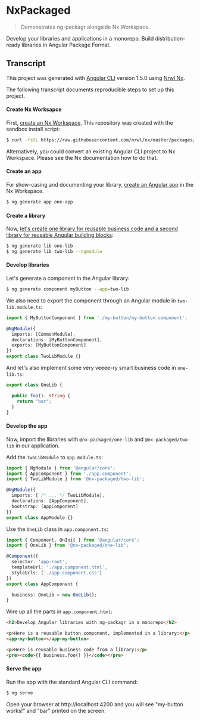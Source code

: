 # NxPackaged

> Demonstrates ng-packagr alongside Nx Workspace.

Develop your libraries and applications in a monorepo.
Build distribution-ready libraries in Angular Package Format.


## Transcript

This project was generated with [Angular CLI](https://github.com/angular/angular-cli) version 1.5.0 using [Nrwl Nx](https://nrwl.io/nx).

The following transcript documents reproducible steps to set up this project.

#### Create Nx Worksapce

First, [create an Nx Workspace](https://nrwl.io/nx/guide-nx-workspace).
This repository was created with the sandbox install script:

```bash
$ curl -fsSL https://raw.githubusercontent.com/nrwl/nx/master/packages/install/install-next.sh | bash -s nx-packaged
```

Alternatively, you could convert an existing Angular CLI project to Nx Workspace.
Please see the Nx documentation how to do that.

#### Create an app

For show-casing and documenting your library, [create an Angular app](https://nrwl.io/nx/guide-nx-workspace#create-an-app) in the Nx Workspace.

```bash
$ ng generate app one-app
```

#### Create a library

Now, [let's create one library for reusable business code and a second library for reusable Angular building blocks](https://nrwl.io/nx/guide-nx-workspace#create-a-lib):

```bash
$ ng generate lib one-lib
$ ng generate lib two-lib --ngmodule
```

#### Develop libraries

Let's generate a component in the Angular library:

```bash
$ ng generate component myButton --app=two-lib
```

We also need to export the component through an Angular module in `two-lib.module.ts`:

```ts
import { MyButtonComponent } from './my-button/my-button.component';

@NgModule({
  imports: [CommonModule],
  declarations: [MyButtonComponent],
  exports: [MyButtonComponent]
})
export class TwoLibModule {}
```

And let's also implement some very veeee-ry smart business code in `one-lib.ts`:

```ts
export class OneLib {

  public foo(): string {
    return "bar";
  }
}
```

#### Develop the app

Now, import the libraries with `@nx-packaged/one-lib` and `@nx-packaged/two-lib` in our application.

Add the `TwoLibModule` to `app.module.ts`:

```ts
import { NgModule } from '@angular/core';
import { AppComponent } from './app.component';
import { TwoLibModule } from '@nx-packaged/two-lib';

@NgModule({
  imports: [ /* ... */ TwoLibModule],
  declarations: [AppComponent],
  bootstrap: [AppComponent]
})
export class AppModule {}
```

Use the `OneLib` class in `app.component.ts`:

```ts
import { Component, OnInit } from '@angular/core';
import { OneLib } from '@nx-packaged/one-lib';

@Component({
  selector: 'app-root',
  templateUrl: './app.component.html',
  styleUrls: ['./app.component.css']
})
export class AppComponent {

  business: OneLib = new OneLib();
}
```

Wire up all the parts in `app.component.html`:

```html
<h2>Develop Angular libraries with ng-packagr in a monorepo</h2>

<p>Here is a reusable button component, implemented in a library:</p>
<app-my-button></app-my-button>

<p>Here is reusable business code from a library:</p>
<pre><code>{{ business.foo() }}</code></pre>
```

#### Serve the app

Run the app with the standard Angular CLI command:

```bash
$ ng serve
```

Open your browser at http://localhost:4200 and you will see "my-button works!" and "bar" printed on the screen.

